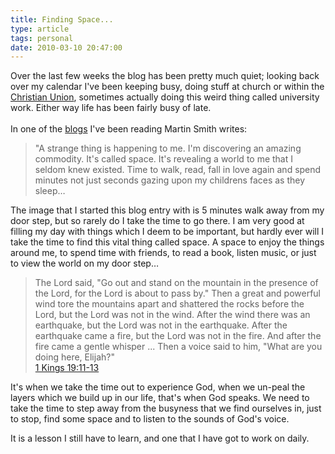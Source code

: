 ```yaml
---
title: Finding Space...
type: article
tags: personal
date: 2010-03-10 20:47:00
---
```


Over the last few weeks the blog has been pretty much quiet; looking back over my calendar I've been keeping busy, doing stuff at church or within the <a href="http://www.lincolncu.co.uk/">Christian Union</a>, sometimes actually doing this weird thing called university work. Either way life has been fairly busy of late.<br /><br />In one of the <a href="http://www.worshipcentral.org/blog/guest/martin-smith/journeys-into-space">blogs</a> I've been reading Martin Smith writes:

> "A strange thing is happening to me. I'm discovering an amazing commodity. It's called space. It's revealing a world to me that I seldom knew existed. Time to walk, read, fall in love again and spend minutes not just seconds gazing upon my childrens faces as they sleep…

The image that I started this blog entry with is 5 minutes walk away from my door step, but so rarely do I take the time to go there. I am very good at filling my day with things which I deem to be important, but hardly ever will I take the time to find this vital thing called space. A space to enjoy the things around me, to spend time with friends, to read a book, listen music, or just to view the world on my door step…

> The Lord said, "Go out and stand on the mountain in the presence of the Lord, for the Lord is about to pass by." Then a great and powerful wind tore the mountains apart and shattered the rocks before the Lord, but the Lord was not in the wind. After the wind there was an earthquake, but the Lord was not in the earthquake. After the earthquake came a fire, but the Lord was not in the fire. And after the fire came a gentle whisper ... Then a voice said to him, "What are you doing here, Elijah?"<br /><a href="https://www.biblegateway.com/passage/?search=1%20Kings%2019:11-13&amp;version=NIV">1 Kings 19:11-13</a>

It's when we take the time out to experience God, when we un-peal the layers which we build up in our life, that's when God speaks. We need to take the time to step away from the busyness that we find ourselves in, just to stop, find some space and to listen to the sounds of God's voice.

It is a lesson I still have to learn, and one that I have got to work on daily.
